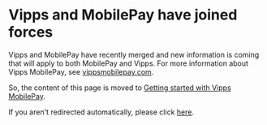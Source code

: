 <!-- START_METADATA
---
title: Vipps and MobilePay have joined forces
sidebar_label: Vipps MobilePay
sidebar_position: 200
description: Vipps and MobilePay have joined forces
pagination_next: null
pagination_prev: null
---
END_METADATA -->

# Vipps and MobilePay have joined forces

Vipps and MobilePay have recently merged and new information is coming that will apply to both MobilePay and Vipps.
For more information about Vipps MobilePay, see [vippsmobilepay.com](https://vippsmobilepay.com/#about).

So, the content of this page is moved to [Getting started with Vipps MobilePay](getting-started.md).

If you aren't redirected automatically, please click [here](getting-started.md).


